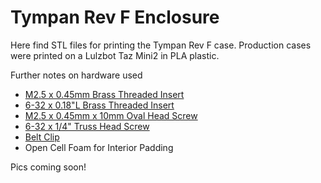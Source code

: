 # Tympan Rev F Enclosure

Here find STL files for printing the Tympan Rev F case.
Production cases were printed on a Lulzbot Taz Mini2 in PLA plastic.

Further notes on hardware used

- [M2.5 x 0.45mm Brass Threaded Insert](https://www.mcmaster.com/catalog/94459A439)
- [6-32 x 0.18"L Brass Threaded Insert](https://www.mcmaster.com/97171A130)
- [M2.5 x 0.45mm x 10mm Oval Head Screw](https://www.mcmaster.com/90258A115)
- [6-32 x 1/4" Truss Head Screw](https://www.mcmaster.com/94792A416)
- [Belt Clip](https://www.theclip.com/store/metal-belt-clip-661)
- Open Cell Foam for Interior Padding


Pics coming soon!